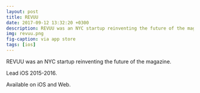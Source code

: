 ```yaml
---
layout: post
title: REVUU
date: 2017-09-12 13:32:20 +0300
description: REVUU was an NYC startup reinventing the future of the magazine.
img: revuu.png
fig-caption: via app store
tags: [ios]
---
```


REVUU was an NYC startup reinventing the future of the magazine.

Lead iOS 2015-2016.

Available on iOS and Web.